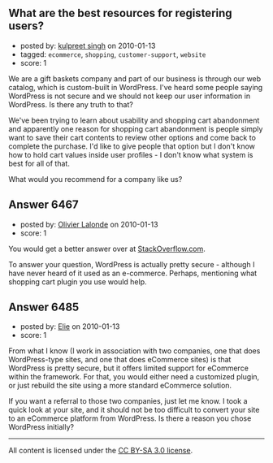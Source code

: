 ## What are the best resources for registering users?

- posted by: [kulpreet singh](https://stackexchange.com/users/-1/2238-kulpreet-singh) on 2010-01-13
- tagged: `ecommerce`, `shopping`, `customer-support`, `website`
- score: 1

We are a gift baskets company and part of our business is through our web catalog, which is custom-built in WordPress. I've heard some people saying WordPress is not secure and we should not keep our user information in WordPress. Is there any truth to that?

We've been trying to learn about usability and shopping cart abandonment and apparently one reason for shopping cart abandonment is people simply want to save their cart contents to review other options and come back to complete the purchase. I'd like to give people that option but I don't know how to hold cart values inside user profiles - I don't know what system is best for all of that. 

What would you recommend for a company like us? 


## Answer 6467

- posted by: [Olivier Lalonde](https://stackexchange.com/users/-1/1030-olivier-lalonde) on 2010-01-13
- score: 1

<p>You would get a better answer over at <a href="http://stackoverflow.com" rel="nofollow">StackOverflow.com</a>.</p>

<p>To answer your question, WordPress is actually pretty secure - although I have never heard of it used as an e-commerce. Perhaps, mentioning what shopping cart plugin you use would help.</p>



## Answer 6485

- posted by: [Elie](https://stackexchange.com/users/-1/1752-elie) on 2010-01-13
- score: 1

From what I know (I work in association with two companies, one that does WordPress-type sites, and one that does eCommerce sites) is that WordPress is pretty secure, but it offers limited support for eCommerce within the framework. For that, you would either need a customized plugin, or just rebuild the site using a more standard eCommerce solution. 

If you want a referral to those two companies, just let me know. I took a quick look at your site, and it should not be too difficult to convert your site to an eCommerce platform from WordPress. Is there a reason you chose WordPress initially?



---

All content is licensed under the [CC BY-SA 3.0 license](https://creativecommons.org/licenses/by-sa/3.0/).
